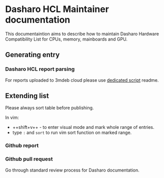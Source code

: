 # Dasharo HCL Maintainer documentation

This documentaintion aims to describe how to maintain Dasharo Hardware
Compatibility List for CPUs, memory, mainboards and GPU.

## Generating entry

### Dasharo HCL report parsing

For reports uploaded to 3mdeb cloud please use [dedicated
script](https://github.com/Dasharo/dts-hw-conf-gen) readme.

## Extending list

Please always sort table before publishing.

In vim:

- ++shift+v++ - to enter visual mode and mark whole range of entries.
- type `:` and `sort` to run vim sort function on marked range.

### Github report

<!--
Current template for adding HCL report over Github issue is way too complex.
Nobody will wast time doing that.
-->

### Github pull request

Go through standard review process for Dasharo documentation.
